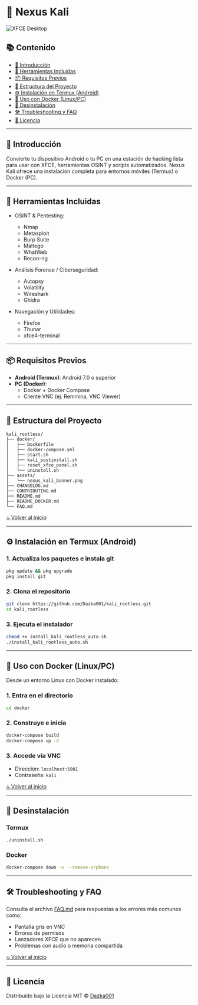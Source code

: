 # 🐉 Nexus Kali

![XFCE Desktop](assets/xfce_custom_panel.png)


## 📚 Contenido

- [🚀 Introducción](#-introducción)
- [🧰 Herramientas Incluidas](#-herramientas-incluidas)
- [📦 Requisitos Previos](#-requisitos-previos)
- [📁 Estructura del Proyecto](#-estructura-del-proyecto)
- [⚙️ Instalación en Termux (Android)](#️-instalación-en-termux-android)
- [🐳 Uso con Docker (Linux/PC)](#-uso-con-docker-linuxpc)
- [🧹 Desinstalación](#-desinstalación)
- [🛠️ Troubleshooting y FAQ](#️-troubleshooting-y-faq)
- [📄 Licencia](#-licencia)

---

## 🚀 Introducción

Convierte tu dispositivo Android o tu PC en una estación de hacking lista para usar con XFCE, herramientas OSINT y scripts automatizados. Nexus Kali ofrece una instalación completa para entornos móviles (Termux) o Docker (PC).

---

## 🧰 Herramientas Incluidas

- OSINT & Pentesting:
  - Nmap
  - Metasploit
  - Burp Suite
  - Maltego
  - WhatWeb
  - Recon-ng

- Análisis Forense / Ciberseguridad:
  - Autopsy
  - Volatility
  - Wireshark
  - Ghidra

- Navegación y Utilidades:
  - Firefox
  - Thunar
  - xfce4-terminal

---

## 📦 Requisitos Previos

- **Android (Termux)**: Android 7.0 o superior
- **PC (Docker)**:
  - Docker + Docker Compose
  - Cliente VNC (ej. Remmina, VNC Viewer)

---

## 📁 Estructura del Proyecto

```
kali_rootless/
├── docker/
│   ├── Dockerfile
│   ├── docker-compose.yml
│   ├── start.sh
│   ├── kali_postinstall.sh
│   ├── reset_xfce_panel.sh
│   └── uninstall.sh
├── assets/
│   └── nexus_kali_banner.png
├── CHANGELOG.md
├── CONTRIBUTING.md
├── README.md
├── README_DOCKER.md
└── FAQ.md
```

[🔝 Volver al inicio](#contenido)

---

## ⚙️ Instalación en Termux (Android)

### 1. Actualiza los paquetes e instala git

```bash
pkg update && pkg upgrade
pkg install git
```

### 2. Clona el repositorio

```bash
git clone https://github.com/Dazka001/kali_rootless.git
cd kali_rootless
```

### 3. Ejecuta el instalador

```bash
chmod +x install_kali_rootless_auto.sh
./install_kali_rootless_auto.sh
```

---

## 🐳 Uso con Docker (Linux/PC)

Desde un entorno Linux con Docker instalado:

### 1. Entra en el directorio

```bash
cd docker
```

### 2. Construye e inicia

```bash
docker-compose build
docker-compose up -d
```

### 3. Accede vía VNC

- Dirección: `localhost:5901`
- Contraseña: `kali`

[🔝 Volver al inicio](#contenido)

---

## 🧹 Desinstalación

### Termux

```bash
./uninstall.sh
```

### Docker

```bash
docker-compose down -v --remove-orphans
```

---

## 🛠️ Troubleshooting y FAQ

Consulta el archivo [FAQ.md](FAQ.md) para respuestas a los errores más comunes como:

- Pantalla gris en VNC
- Errores de permisos
- Lanzadores XFCE que no aparecen
- Problemas con audio o memoria compartida

[🔝 Volver al inicio](#contenido)

---

## 📄 Licencia

Distribuido bajo la Licencia MIT © [Dazka001](https://github.com/Dazka001)
